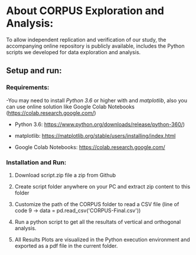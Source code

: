 # About CORPUS Exploration and Analysis:

To allow independent replication and verification of our study, the accompanying online repository is publicly available,
includes the Python scripts we developed for data exploration and analysis.

## Setup and run:

### Requirements:

-You may need to install _Python 3.6_ or higher with and _matplotlib_, also you can use online solution like Google Colab Notebooks (https://colab.research.google.com/)

*  Python 3.6: https://www.python.org/downloads/release/python-360/) 

*  matplotlib: https://matplotlib.org/stable/users/installing/index.html

*  Google Colab Notebooks: https://colab.research.google.com/


### Installation and Run:

1. Download script.zip file a zip from Github

2. Create script folder anywhere on your PC and extract zip content to this folder

3. Customize the path of the CORPUS folder to read a CSV file (line of code 9 ->  data = pd.read_csv('CORPUS-Final.csv'))

4. Run a python script to get all the resultats of vertical and orthogonal analysis.

5. All Results Plots are visualized in the Python execution environment and exported as a pdf file in the current folder. 
